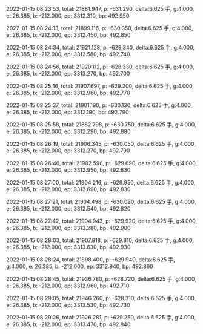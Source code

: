 2022-01-15 08:23:53, total: 21881.947, p: -631.290, delta:6.625 手, g:4.000, e: 26.385, b: -212.000, ep: 3312.310, bp: 492.950

2022-01-15 08:24:13, total: 21899.116, p: -630.350, delta:6.625 手, g:4.000, e: 26.385, b: -212.000, ep: 3312.450, bp: 492.850

2022-01-15 08:24:34, total: 21921.128, p: -629.340, delta:6.625 手, g:4.000, e: 26.385, b: -212.000, ep: 3312.580, bp: 492.740

2022-01-15 08:24:56, total: 21920.112, p: -628.330, delta:6.625 手, g:4.000, e: 26.385, b: -212.000, ep: 3313.270, bp: 492.700

2022-01-15 08:25:16, total: 21907.697, p: -629.200, delta:6.625 手, g:4.000, e: 26.385, b: -212.000, ep: 3312.960, bp: 492.770

2022-01-15 08:25:37, total: 21901.190, p: -630.130, delta:6.625 手, g:4.000, e: 26.385, b: -212.000, ep: 3312.190, bp: 492.790

2022-01-15 08:25:58, total: 21882.798, p: -630.750, delta:6.625 手, g:4.000, e: 26.385, b: -212.000, ep: 3312.290, bp: 492.880

2022-01-15 08:26:19, total: 21906.345, p: -630.050, delta:6.625 手, g:4.000, e: 26.385, b: -212.000, ep: 3312.270, bp: 492.790

2022-01-15 08:26:40, total: 21902.596, p: -629.690, delta:6.625 手, g:4.000, e: 26.385, b: -212.000, ep: 3312.950, bp: 492.830

2022-01-15 08:27:00, total: 21904.216, p: -629.950, delta:6.625 手, g:4.000, e: 26.385, b: -212.000, ep: 3312.690, bp: 492.830

2022-01-15 08:27:21, total: 21904.498, p: -630.020, delta:6.625 手, g:4.000, e: 26.385, b: -212.000, ep: 3312.540, bp: 492.820

2022-01-15 08:27:42, total: 21904.943, p: -629.920, delta:6.625 手, g:4.000, e: 26.385, b: -212.000, ep: 3313.280, bp: 492.900

2022-01-15 08:28:03, total: 21907.818, p: -629.810, delta:6.625 手, g:4.000, e: 26.385, b: -212.000, ep: 3313.630, bp: 492.930

2022-01-15 08:28:24, total: 21898.400, p: -629.940, delta:6.625 手, g:4.000, e: 26.385, b: -212.000, ep: 3312.940, bp: 492.860

2022-01-15 08:28:45, total: 21936.780, p: -628.720, delta:6.625 手, g:4.000, e: 26.385, b: -212.000, ep: 3312.960, bp: 492.710

2022-01-15 08:29:05, total: 21946.260, p: -628.310, delta:6.625 手, g:4.000, e: 26.385, b: -212.000, ep: 3313.530, bp: 492.730

2022-01-15 08:29:26, total: 21926.281, p: -629.250, delta:6.625 手, g:4.000, e: 26.385, b: -212.000, ep: 3313.470, bp: 492.840